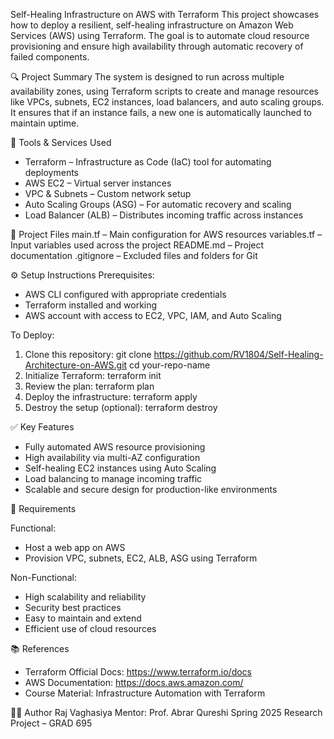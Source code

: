 Self-Healing Infrastructure on AWS with Terraform
This project showcases how to deploy a resilient, self-healing infrastructure on Amazon Web Services (AWS) using Terraform. The goal is to automate cloud resource provisioning and ensure high availability through automatic recovery of failed components.

🔍 Project Summary
The system is designed to run across multiple availability zones, using Terraform scripts to create and manage resources like VPCs, subnets, EC2 instances, load balancers, and auto scaling groups. It ensures that if an instance fails, a new one is automatically launched to maintain uptime.

🧰 Tools & Services Used
-  Terraform – Infrastructure as Code (IaC) tool for automating deployments
-  AWS EC2 – Virtual server instances
-  VPC & Subnets – Custom network setup
-  Auto Scaling Groups (ASG) – For automatic recovery and scaling
-  Load Balancer (ALB) – Distributes incoming traffic across instances

📁 Project Files
main.tf – Main configuration for AWS resources
variables.tf – Input variables used across the project
README.md – Project documentation
.gitignore – Excluded files and folders for Git

⚙️ Setup Instructions
Prerequisites:
-  AWS CLI configured with appropriate credentials
-  Terraform installed and working
-  AWS account with access to EC2, VPC, IAM, and Auto Scaling

To Deploy:
1.	Clone this repository:
   git clone https://github.com/RV1804/Self-Healing-Architecture-on-AWS.git
   cd your-repo-name
2.	Initialize Terraform:
   terraform init
3.	Review the plan:
   terraform plan
4.	Deploy the infrastructure:
   terraform apply
5.	Destroy the setup (optional):
   terraform destroy

✅ Key Features
-  Fully automated AWS resource provisioning
-  High availability via multi-AZ configuration
-  Self-healing EC2 instances using Auto Scaling
-  Load balancing to manage incoming traffic
-  Scalable and secure design for production-like environments

📌 Requirements

Functional:
-  Host a web app on AWS
-  Provision VPC, subnets, EC2, ALB, ASG using Terraform

Non-Functional:
-  High scalability and reliability
-  Security best practices
-  Easy to maintain and extend
-  Efficient use of cloud resources

📚 References
-  Terraform Official Docs: https://www.terraform.io/docs
-  AWS Documentation: https://docs.aws.amazon.com/
-  Course Material: Infrastructure Automation with Terraform

👨‍💻 Author
Raj Vaghasiya
Mentor: Prof. Abrar Qureshi
Spring 2025 Research Project – GRAD 695
